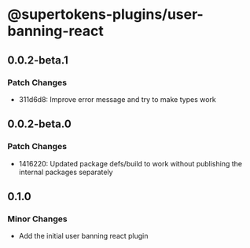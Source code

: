 # @supertokens-plugins/user-banning-react

## 0.0.2-beta.1

### Patch Changes

- 311d6d8: Improve error message and try to make types work

## 0.0.2-beta.0

### Patch Changes

- 1416220: Updated package defs/build to work without publishing the internal packages separately

## 0.1.0

### Minor Changes

- Add the initial user banning react plugin
